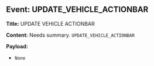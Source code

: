 ## Event: UPDATE_VEHICLE_ACTIONBAR

**Title:** UPDATE VEHICLE ACTIONBAR

**Content:**
Needs summary.
`UPDATE_VEHICLE_ACTIONBAR`

**Payload:**
- `None`